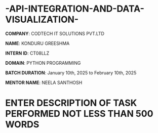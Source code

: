 # -API-INTEGRATION-AND-DATA-VISUALIZATION-

**COMPANY**: CODTECH IT SOLUTIONS PVT.LTD

**NAME**: KONDURU GREESHMA

**INTERN ID**: CT08LLZ

**DOMAIN**: PYTHON PROGRAMMING

**BATCH DURATION**:  January 10th, 2025 to February 10th, 2025

**MENTOR NAME**: NEELA SANTHOSH

# ENTER DESCRIPTION OF TASK PERFORMED NOT LESS THAN 500 WORDS
